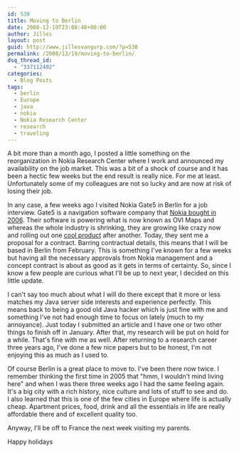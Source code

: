 ```yaml
---
id: 538
title: Moving to Berlin
date: 2008-12-19T23:08:48+00:00
author: Jilles
layout: post
guid: http://www.jillesvangurp.com/?p=538
permalink: /2008/12/19/moving-to-berlin/
dsq_thread_id:
  - "337112492"
categories:
  - Blog Posts
tags:
  - berlin
  - Europe
  - java
  - nokia
  - Nokia Research Center
  - research
  - traveling
---
```

A bit more than a month ago, I posted a little something on the reorganization in Nokia Research Center where I work and announced my availability on the job market. This was a bit of a shock of course and it has been a hectic few weeks but the end result is really nice. For me at least. Unfortunately some of my colleagues are not so lucky and are now at risk of losing their job.

In any case, a few weeks ago I visited Nokia Gate5 in Berlin for a job interview. Gate5 is a navigation software company that [Nokia bought in 2006](http://www.nokia.com/A4136001?newsid=1080790). Their software is powering what is now known as OVI Maps and whereas the whole industry is shrinking, they are growing like crazy now and rolling out one [cool product](http://www.nokia.com/A41433075) after another. Today, they sent me a proposal for a contract. Barring contractual details, this means that I will be based in Berlin from February. This is something I've known for a few weeks but having all the necessary approvals from Nokia management and a concept contract is about as good as it gets in terms of certainty. So, since I know a few people are curious what I'll be up to next year, I decided on this little update.

I can't say too much about what I will do there except that it more or less matches my Java server side interests and experience perfectly. This means back to being a good old Java hacker which is just fine with me and something I've not had enough time to focus on lately (much to my annoyance). Just today I submitted an article and I have one or two other  things to finish off in January. After that, my research will be put on hold for a while. That's fine with me as well. After returning to a research career three years ago, I've done a few nice papers but to be honest, I'm not enjoying this as much as I used to. 

Of course Berlin is a great place to move to. I've been there now twice. I remember thinking the first time in 2005 that "hmm, I wouldn't mind living here" and when I was there three weeks ago I had the same feeling again. It's a big city with a rich history, nice culture and lots of stuff to see and do. I also learned that this is one of the few cities in Europe where life is actually cheap. Apartment prices, food, drink and all the essentials in life are really affordable there and of excellent quality too.

Anyway, I'll be off to France the next week visiting my parents. 

Happy holidays